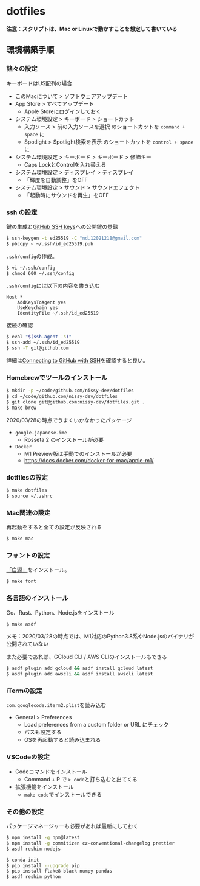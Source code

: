 # dotfiles

**注意：スクリプトは、Mac or Linuxで動かすことを想定して書いている**

## 環境構築手順

### 諸々の設定

キーボードはUS配列の場合

- このMacについて > ソフトウェアアップデート
- App Store > すべてアップデート
  - Apple Storeにログインしておく
- システム環境設定 > キーボード > ショートカット
  - 入力ソース > 前の入力ソースを選択 のショートカットを `command + space` に
  - Spotlight > Spotlight検索を表示 のショートカットを `control + space` に
- システム環境設定 > キーボード > キーボード > 修飾キー
  - Caps LockとControlを入れ替える
- システム環境設定 > ディスプレイ > ディスプレイ
  - 「輝度を自動調整」をOFF
- システム環境設定 > サウンド > サウンドエフェクト
  - 「起動時にサウンドを再生」をOFF

### ssh の設定

鍵の生成と[GitHub SSH keys](https://github.com/settings/keys)への公開鍵の登録

```sh
$ ssh-keygen -t ed25519 -C "nd.12021218@gmail.com"
$ pbcopy < ~/.ssh/id_ed25519.pub
```

`.ssh/config`の作成。

```sh
$ vi ~/.ssh/config
$ chmod 600 ~/.ssh/config
```

`.ssh/config`には以下の内容を書き込む

```
Host *
    AddKeysToAgent yes
    UseKeychain yes
    IdentityFile ~/.ssh/id_ed25519
```

接続の確認

```sh
$ eval "$(ssh-agent -s)"
$ ssh-add ~/.ssh/id_ed25519
$ ssh -T git@github.com
```

詳細は[Connecting to GitHub with SSH](https://docs.github.com/en/github/authenticating-to-github/connecting-to-github-with-ssh)を確認すると良い。

### Homebrewでツールのインストール

```sh
$ mkdir -p ~/code/github.com/nissy-dev/dotfiles
$ cd ~/code/github.com/nissy-dev/dotfiles 
$ git clone git@github.com:nissy-dev/dotfiles.git .
$ make brew
```

2020/03/28の時点でうまくいかなかったパッケージ

- `google-japanese-ime`
  - Rosseta 2 のインストールが必要
- `Docker`
  - M1 Preview版は手動でのインストールが必要
  - https://docs.docker.com/docker-for-mac/apple-m1/

### dotfilesの設定

```sh
$ make dotfiles
$ source ~/.zshrc
```

### Mac関連の設定

再起動をすると全ての設定が反映される

```sh
$ make mac
```

### フォントの設定

[「白源」](https://github.com/yuru7/HackGen)をインストール。

```sh
$ make font
```

### 各言語のインストール

Go、Rust、Python、Node.jsをインストール

```sh
$ make asdf
```

メモ：2020/03/28の時点では、M1対応のPython3.8系やNode.jsのバイナリが公開されていない

また必要であれば、GCloud CLI / AWS CLIのインストールもできる

```sh
$ asdf plugin add gcloud && asdf install gcloud latest
$ asdf plugin add awscli && asdf install awscli latest
```

### iTermの設定

`com.googlecode.iterm2.plist`を読み込む

- General > Preferences
  - Load preferences from a custom folder or URL にチェック
  - パスも設定する
  - OSを再起動すると読み込まれる

### VSCodeの設定

- Codeコマンドをインストール
  - Command + P で `> code`と打ち込むと出てくる
- 拡張機能をインストール
  - `make code`でインストールできる

### その他の設定

パッケージマネージャーも必要があれば最新にしておく

```sh
$ npm install -g npm@latest
$ npm install -g commitizen cz-conventional-changelog prettier
$ asdf reshim nodejs
```

```sh
$ conda-init
$ pip install --upgrade pip
$ pip install flake8 black numpy pandas
$ asdf reshim python
```
